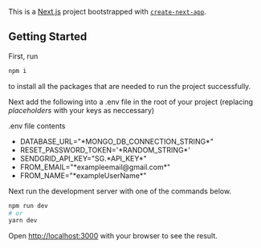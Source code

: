 This is a [Next.js](https://nextjs.org/) project bootstrapped with [`create-next-app`](https://github.com/vercel/next.js/tree/canary/packages/create-next-app).

## Getting Started

First, run 
```bash
npm i
```
to install all the packages that are needed to run the project successfully.

Next add the following into a .env file in the root of your project (replacing *placeholders* with your keys as neccessary)

.env file contents
<ul>
    <li>
       DATABASE_URL="*MONGO_DB_CONNECTION_STRING*"
    </li>
   <li>
     RESET_PASSWORD_TOKEN='*RANDOM_STRING*'
   </li>
   <li>
      SENDGRID_API_KEY="SG.*API_KEY*"
   </li>
   <li>
      FROM_EMAIL="*exampleemail@gmail.com*"
   </li>
   <li>
       FROM_NAME="*exampleUserName*"
   </li>
 </ul>
  
Next run the development server with one of the commands below.

```bash
npm run dev
# or
yarn dev
```

Open [http://localhost:3000](http://localhost:3000) with your browser to see the result.

